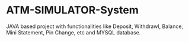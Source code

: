 # ATM-SIMULATOR-System
JAVA based project with functionalities like Deposit, Withdrawl, Balance, Mini Statement, Pin Change, etc and MYSQL database.
